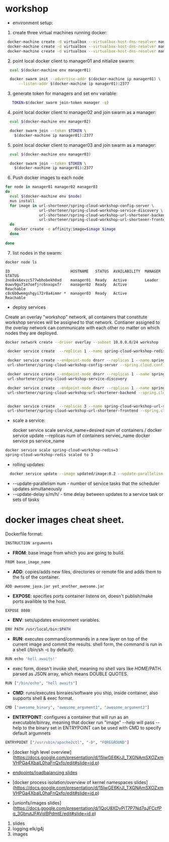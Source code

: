 # workshop

* environment setup:

1. create three virtual machines running docker:
 ```sh
  docker-machine create -d virtualbox --virtualbox-host-dns-resolver manager01
  docker-machine create -d virtualbox --virtualbox-host-dns-resolver manager02
  docker-machine create -d virtualbox --virtualbox-host-dns-resolver manager03
 ```

2. point local docker client to manager01 and nitialize swarm:
 ```sh
   eval $(docker-machine env manager01) 

   docker swarm init --advertise-addr $(docker-machine ip manager01) \
       --listen-addr $(docker-machine ip manager01):2377
 ```

3. generate token for managers and set env variable:
 ```sh
    TOKEN=$(docker swarm join-token manager -q)
 ```

4. point local docker client to manager02 and join swarm as a manager:
 ```sh
   eval $(docker-machine env manager02)

   docker swarm join --token $TOKEN \
     $(docker-machine ip manager01):2377
 ```

5. point local docker client to manager03 and join swarm as a manager:
 ```sh
   eval $(docker-machine env manager03)

   docker swarm join --token $TOKEN \
     $(docker-machine ip manager01):2377
 ```

6. Push docker images to each node
  ```sh
  for node in manager01 manager02 manager03
  do
    eval $(docker-machine env $node)
    mvn install
    for image in url-shortener/spring-cloud-workshop-config-server \
                 url-shortener/spring-cloud-workshop-service-discovery \
                 url-shortener/spring-cloud-workshop-url-shortener-backend \
                 url-shortener/spring-cloud-workshop-url-shortener-frontend
    do
      docker create -e affinity:image=$image $image
    done
                
  done
  ```

7. list nodes in the swarm: 
 ```sh
 docker node ls
 ```
 ``` 
 ID                           HOSTNAME   STATUS  AVAILABILITY  MANAGER STATUS
 2no8xk6evzc577wbhobekh0xd    manager01  Ready   Active        Leader
 6uwv9gu71m7oefjrc6nxopxfr    manager02  Ready   Active        Reachable
 c8c6b0wemgshgyi72r8a4immr *  manager03  Ready   Active        Reachable
 ```
 
 * deploy services
 
 Create an overlay "workshop" network, all containers that constitute workshop services will be assigned to that network.
 Contianer assigned to the overlay network can communicate with each other no matter on which nodes they are deployed.
 
 ```sh
 docker network create --driver overlay --subnet 10.0.0.0/24 workshop 
```


 ```sh
  docker service create  --replicas 1 --name spring-cloud-workshop-redis  --network workshop  redis

  docker service create --endpoint-mode dnsrr --replicas 1 --name spring-cloud-workshop-config-server --network workshop \
  url-shortener/spring-cloud-workshop-config-server --spring.cloud.config.server.git.uri=$REPO

  docker service create --endpoint-mode dnsrr --replicas 1 --name spring-cloud-workshop-dicovery-service --network workshop \
  url-shortener/spring-cloud-workshop-service-discovery

  docker service create --endpoint-mode dnsrr --replicas 1 --name spring-cloud-workshop-url-shortener-backend --network workshop \
  url-shortener/spring-cloud-workshop-url-shortener-backend --spring.cloud.config.uri=http://spring-cloud-workshop-config-server:8888/


  docker service create  --replicas 3 --name spring-cloud-workshop-url-shortener-frontend --network workshop  -p 8080:8080 \
  url-shortener/spring-cloud-workshop-url-shortener-frontend --spring.cloud.config.uri=http://spring-cloud-workshop-config-server:8888

 ```

* scale a service:

  docker service scale service_name=desired num of containers / docker service update --replicas num of containers serviec_name
  docker service ps service_name
  
 ```sh
 docker service scale spring-cloud-workshop-redis=3
 spring-cloud-workshop-redis scaled to 3
 ```
 
* rolling updates:

 ```sh
   docker service update --image updated/image:0.2 --update-parallelism 2 --update-delay 60s service_name
 ```
 
  * --update-parallelism num - number of service tasks that the scheduler updates simultaneously 
  * --update-delay s/m/h/ - time delay between updates to a service task or sets of tasks


# docker images cheat sheet.

   Dockerfile format:
   
```sh
INSTRUCTION arguments
```

* __FROM__: base image from which you are going to build.

```sh
FROM base_image_name 
```

* __ADD__: copies/adds new files, directories or remote file and adds them to the fs of the container.

```sh
ADD awesome_java.jar yet_another_awesome.jar
```

* __EXPOSE__: specifies ports container listens on, doesn't publish/make ports availible to the host.

```sh
EXPOSE 8080
```

* __ENV__: sets/updates environment variables.

```sh
ENV PATH /usr/local/bin:$PATH
```

* __RUN__: executes command/commands in a new layer on top of the current image and commit the results.
  shell form, the command is run in a shell (/bin/sh -c by default):

```sh
RUN echo 'hell awaits!' 
```
* exec form, doesn't invoke shell, meaning no shell vars like $HOME/$PATH.
  parsed as JSON array, which means DOUBLE QUOTES.

```sh
RUN ["/bin/echo", "hell awaits"]
```
* __CMD__: runs/executes binraies/software you ship, inside container, also supports shell & exec format.

```sh
CMD ["awesome_binary", "awesome_argument1", "awesome_argument2"]
```

* __ENTRYPOINT__:
   configures a container that will run as an executable/binray, meaning that docker run "image" --help
   will pass --help to the binary set in ENTRYPOINT
   can be used with CMD to specify default argumnets
  
```sh
ENTRYPOINT ["/usr/sbin/apache2ctl", "-D", "FOREGROUND"]
```

* [docker high level overview] 
(https://docs.google.com/presentation/d/15lwGE6KrJl_TXGNAmSXOZxmVHPGa4XbalL0haFnQxfo/edit#slide=id.p)

* [endpoints/loadbalancing slides](https://docs.google.com/presentation/d/1DFnw6DQq83Chd8ybxu1uQK3r4iUwgElL2uCAyPkukqw/edit#slide=id.p)

* [docker process isolation/overview of kernel namespaces slides] 
(https://docs.google.com/presentation/d/15lwGE6KrJl_TXGNAmSXOZxmVHPGa4XbalL0haFnQxfo/edit#slide=id.p)

* [unionfs/images slides]
(https://docs.google.com/presentation/d/1QoU8XDvPiT7P7Nd7qJFCcfPq_3GbrutJFAVqlBPdmtE/edit#slide=id.p)


1. slides
2. logging elk/g4j
3. images
